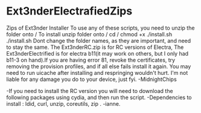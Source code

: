 # Ext3nderElectrafiedZips
 Zips of Ext3nder Installer
To use any of these scripts, you need to unzip the folder onto /
To install unzip folder onto / cd /<folder> chmod +x ./install.sh ./install.sh
Dont change the folder names, as they are important, and need to stay the same.
The Ext3nderRC.zip is for RC versions of Electra, The Ext3nderElectrified is for electra b11(it may work on others, but I only had 
b11-3 on hand).If you are having error 81, revoke the certificates, try removing the provision profiles, and if all else fails install it again. 
You may need to run uicache after installing and respringing wouldn't hurt.
I'm not liable for any damage you do to your device, just fyi.
  -MidnightChips

-If you need to install the RC version you will need to download the following packages using cydia, and then run the script. 
-Dependencies to install :  ldid, curl, unzip, coreutils, zip .
  -ianne.
